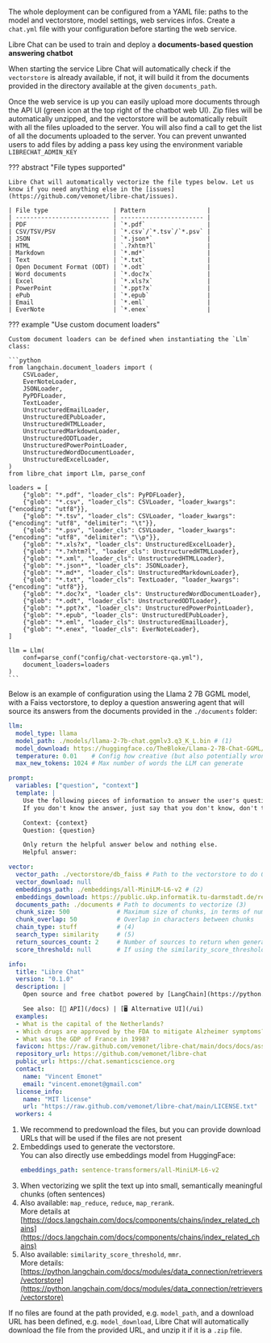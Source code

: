 The whole deployment can be configured from a YAML file: paths to the model and vectorstore, model settings, web services infos. Create a `chat.yml` file with your configuration before starting the web service.

Libre Chat can be used to train and deploy a **documents-based question answering chatbot**

When starting the service Libre Chat will automatically check if the `vectorstore` is already available, if not, it will build it from the documents provided in the directory available at the given `documents_path`.

Once the web service is up you can easily upload more documents through the API UI (green icon at the top right of the chatbot web UI). Zip files will be automatically unzipped, and the vectorstore will be automatically rebuilt with all the files uploaded to the server. You will also find a call to get the list of all the documents uploaded to the server. You can prevent unwanted users to add files by adding a pass key using the environment variable `LIBRECHAT_ADMIN_KEY`

??? abstract "File types supported"

    Libre Chat will automatically vectorize the file types below. Let us know if you need anything else in the [issues](https://github.com/vemonet/libre-chat/issues).

    | File type                  | Pattern                 |
    | -------------------------- | ----------------------- |
    | PDF                        | `*.pdf`                 |
    | CSV/TSV/PSV                | `*.csv`/`*.tsv`/`*.psv` |
    | JSON                       | `*.json*`               |
    | HTML                       | `.?xhtm?l`              |
    | Markdown                   | `*.md*`                 |
    | Text                       | `*.txt`                 |
    | Open Document Format (ODT) | `*.odt`                 |
    | Word documents             | `*.doc?x`               |
    | Excel                      | `*.xls?x`               |
    | PowerPoint                 | `*.ppt?x`               |
    | ePub                       | `*.epub`                |
    | Email                      | `*.eml`                 |
    | EverNote                   | `*.enex`                |

??? example "Use custom document loaders"

    Custom document loaders can be defined when instantiating the `Llm` class:

    ```python
    from langchain.document_loaders import (
        CSVLoader,
        EverNoteLoader,
        JSONLoader,
        PyPDFLoader,
        TextLoader,
        UnstructuredEmailLoader,
        UnstructuredEPubLoader,
        UnstructuredHTMLLoader,
        UnstructuredMarkdownLoader,
        UnstructuredODTLoader,
        UnstructuredPowerPointLoader,
        UnstructuredWordDocumentLoader,
        UnstructuredExcelLoader,
    )
    from libre_chat import Llm, parse_conf

    loaders = [
        {"glob": "*.pdf", "loader_cls": PyPDFLoader},
        {"glob": "*.csv", "loader_cls": CSVLoader, "loader_kwargs": {"encoding": "utf8"}},
        {"glob": "*.tsv", "loader_cls": CSVLoader, "loader_kwargs": {"encoding": "utf8", "delimiter": "\t"}},
        {"glob": "*.psv", "loader_cls": CSVLoader, "loader_kwargs": {"encoding": "utf8", "delimiter": "\\p"}},
        {"glob": "*.xls?x", "loader_cls": UnstructuredExcelLoader},
        {"glob": "*.?xhtm?l", "loader_cls": UnstructuredHTMLLoader},
        {"glob": "*.xml", "loader_cls": UnstructuredHTMLLoader},
        {"glob": "*.json*", "loader_cls": JSONLoader},
        {"glob": "*.md*", "loader_cls": UnstructuredMarkdownLoader},
        {"glob": "*.txt", "loader_cls": TextLoader, "loader_kwargs": {"encoding": "utf8"}},
        {"glob": "*.doc?x", "loader_cls": UnstructuredWordDocumentLoader},
        {"glob": "*.odt", "loader_cls": UnstructuredODTLoader},
        {"glob": "*.ppt?x", "loader_cls": UnstructuredPowerPointLoader},
        {"glob": "*.epub", "loader_cls": UnstructuredEPubLoader},
        {"glob": "*.eml", "loader_cls": UnstructuredEmailLoader},
        {"glob": "*.enex", "loader_cls": EverNoteLoader},
    ]

    llm = Llm(
        conf=parse_conf("config/chat-vectorstore-qa.yml"),
        document_loaders=loaders
    )
    ```



Below is an example of configuration using the Llama 2 7B GGML model, with a Faiss vectorstore, to deploy a question answering agent that will source its answers from the documents provided in the `./documents` folder:

```yaml title="chat.yml"
llm:
  model_type: llama
  model_path: ./models/llama-2-7b-chat.ggmlv3.q3_K_L.bin # (1)
  model_download: https://huggingface.co/TheBloke/Llama-2-7B-Chat-GGML/resolve/main/llama-2-7b-chat.ggmlv3.q3_K_L.bin
  temperature: 0.01    # Config how creative (but also potentially wrong) the model can be. 0 is safe, 1 is adventurous
  max_new_tokens: 1024 # Max number of words the LLM can generate

prompt:
  variables: ["question", "context"]
  template: |
    Use the following pieces of information to answer the user's question.
    If you don't know the answer, just say that you don't know, don't try to make up an answer.

    Context: {context}
    Question: {question}

    Only return the helpful answer below and nothing else.
    Helpful answer:

vector:
  vector_path: ./vectorstore/db_faiss # Path to the vectorstore to do QA retrieval
  vector_download: null
  embeddings_path: ./embeddings/all-MiniLM-L6-v2 # (2)
  embeddings_download: https://public.ukp.informatik.tu-darmstadt.de/reimers/sentence-transformers/v0.2/all-MiniLM-L6-v2.zip
  documents_path: ./documents # Path to documents to vectorize (3)
  chunk_size: 500             # Maximum size of chunks, in terms of number of characters
  chunk_overlap: 50           # Overlap in characters between chunks
  chain_type: stuff           # (4)
  search_type: similarity     # (5)
  return_sources_count: 2     # Number of sources to return when generating an answer
  score_threshold: null       # If using the similarity_score_threshold search_type. Between 0 and 1

info:
  title: "Libre Chat"
  version: "0.1.0"
  description: |
    Open source and free chatbot powered by [LangChain](https://python.langchain.com) and [Llama 2](https://ai.meta.com/llama) [7B](https://huggingface.co/TheBloke/Llama-2-7B-Chat-GGML)

    See also: [📡 API](/docs) | [🖥️ Alternative UI](/ui)
  examples:
  - What is the capital of the Netherlands?
  - Which drugs are approved by the FDA to mitigate Alzheimer symptoms?
  - What was the GDP of France in 1998?
  favicon: https://raw.github.com/vemonet/libre-chat/main/docs/docs/assets/logo.png
  repository_url: https://github.com/vemonet/libre-chat
  public_url: https://chat.semanticscience.org
  contact:
    name: "Vincent Emonet"
    email: "vincent.emonet@gmail.com"
  license_info:
    name: "MIT license"
    url: "https://raw.github.com/vemonet/libre-chat/main/LICENSE.txt"
  workers: 4
```

1. We recommend to predownload the files, but you can provide download URLs that will be used if the files are not present
2. Embeddings used to generate the vectorstore.<br/>You can also directly use embeddings model from HuggingFace:
    ```yaml
    embeddings_path: sentence-transformers/all-MiniLM-L6-v2
    ```
3. When vectorizing we split the text up into small, semantically meaningful chunks (often sentences)
4. Also available: `map_reduce`, `reduce`, `map_rerank`.<br/>More details at [https://docs.langchain.com/docs/components/chains/index_related_chains](https://docs.langchain.com/docs/components/chains/index_related_chains)
5. Also available: `similarity_score_threshold`, `mmr`.<br/>More details: [https://python.langchain.com/docs/modules/data_connection/retrievers/vectorstore](https://python.langchain.com/docs/modules/data_connection/retrievers/vectorstore)


If no files are found at the path provided, e.g. `model_path`, and a download URL has been defined, e.g. `model_download`, Libre Chat will automatically download the file from the provided URL, and unzip it if it is a `.zip` file.
